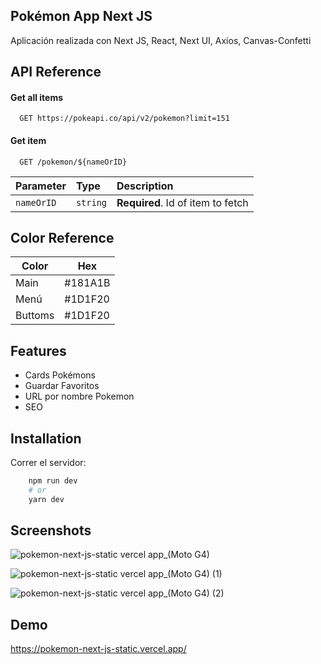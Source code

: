 ## Pokémon App Next JS

Aplicación realizada con Next JS, React, Next UI, Axios, Canvas-Confetti


## API Reference

#### Get all items

```http
  GET https://pokeapi.co/api/v2/pokemon?limit=151
```

#### Get item

```http
  GET /pokemon/${nameOrID}
```

| Parameter | Type     | Description                       |
| :-------- | :------- | :-------------------------------- |
| `nameOrID`      | `string` | **Required**. Id of item to fetch |


## Color Reference

| Color             | Hex                                                                |
| ----------------- | ------------------------------------------------------------------ |
| Main |  #181A1B |
| Menú |  #1D1F20 |
| Buttoms | #1D1F20 |



## Features

- Cards Pokémons
- Guardar Favoritos
- URL por nombre Pokemon
- SEO


## Installation

Correr el servidor:

```bash
    npm run dev
    # or
    yarn dev
```
    
## Screenshots

![pokemon-next-js-static vercel app_(Moto G4)](https://user-images.githubusercontent.com/63797901/169407549-118fdfa1-f616-4b33-9833-ed3400bf66bb.png)

![pokemon-next-js-static vercel app_(Moto G4) (1)](https://user-images.githubusercontent.com/63797901/169407977-d723c28e-57e3-4f32-b03e-ba29dac10564.png)

![pokemon-next-js-static vercel app_(Moto G4) (2)](https://user-images.githubusercontent.com/63797901/169408023-00a2749b-08f4-4e88-9dca-734a047fd28f.png)
## Demo


https://pokemon-next-js-static.vercel.app/